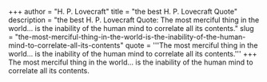 +++
author = "H. P. Lovecraft"
title = "the best H. P. Lovecraft Quote"
description = "the best H. P. Lovecraft Quote: The most merciful thing in the world... is the inability of the human mind to correlate all its contents."
slug = "the-most-merciful-thing-in-the-world-is-the-inability-of-the-human-mind-to-correlate-all-its-contents"
quote = '''The most merciful thing in the world... is the inability of the human mind to correlate all its contents.'''
+++
The most merciful thing in the world... is the inability of the human mind to correlate all its contents.
